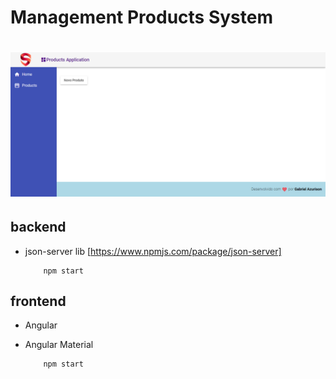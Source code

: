 # Management Products System

<h1 align="center" >  
  <img width="700" alt="Products Application - Angular" style="margin: 0 auto" src="https://github.com/gabrielveloso/ProductsCRUD/blob/master/screen.png">  
</h1>

## backend
- json-server lib [https://www.npmjs.com/package/json-server]

    ```
        npm start
    ```


## frontend
- Angular
- Angular Material

    ```
        npm start
    ```
